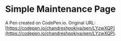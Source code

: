 # Simple Maintenance Page 

A Pen created on CodePen.io. Original URL: [https://codepen.io/chandreshpokiya/pen/LYzwXQP](https://codepen.io/chandreshpokiya/pen/LYzwXQP).

